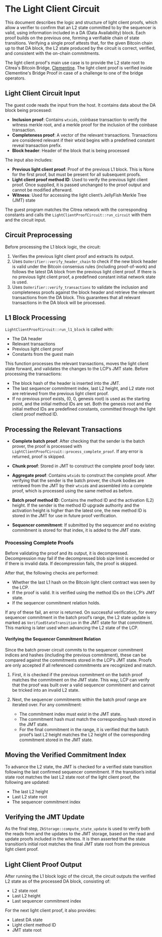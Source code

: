 # The Light Client Circuit
This document describes the logic and structure of light client proofs, which allow a verifier to confirm that an L2 state committed to by the sequencer is valid, using information included in a DA (Data Availability) block. Each proof builds on the previous one, forming a verifiable chain of state transitions. Verifying a single proof attests that, for the given Bitcoin chain up to that DA block, the L2 state produced by the circuit is correct, verified, and consistent with the on-chain commitments. 

The light client proof's main use case is to provide the L2 state root to Citrea's Bitcoin Bridge, [Clementine](https://citrea.xyz/clementine_whitepaper.pdf). The light client proof is verified inside Clementine's Bridge Proof in case of a challenge to one of the bridge operators.

## Light Client Circuit Input

The guest code reads the input from the host. It contains data about the DA block being processed:

* **Inclusion proof**: Contains `wtxids`, coinbase transaction to verify the witness merkle root, and a merkle proof for the inclusion of the coinbase transaction.  
* **Completeness proof**: A vector of the relevant transactions. Transactions are considered relevant if their wtxid begins with a predefined constant reveal transaction prefix.  
* **Block header**: Header of the block that is being processed

The input also includes:

* **Previous light client proof**: Proof of the previous L1 block. This is None for the first proof, but must be present for all subsequent proofs.  
* **Light client proof method ID**: Used to verify the previous light client proof. Once supplied, it is passed unchanged to the proof output and cannot be modified afterward.  
* **Witness**: Used for accessing the light client’s JellyFish Merkle Tree (JMT) state

The guest program matches the Citrea network with the corresponding constants and calls the `LightClientProofCircuit::run_circuit` with them and the circuit input.

## Circuit Preprocessing

Before processing the L1 block logic, the circuit:

1. Verifies the previous light client proof and extracts its output.  
2. Uses `DaVerifier::verify_header_chain` to check if the new block header is valid under the Bitcoin consensus rules (including proof-of-work) and follows the latest DA block from the previous light client proof. If there is no previous light client proof, a predefined constant initial network state is used.  
3. Uses `DaVerifier::verify_transactions` to validate the inclusion and completeness proofs against the block header and retrieve the relevant transactions from the DA block. This guarantees that all relevant transactions in the DA block will be processed.

## L1 Block Processing

`LightClientProofCircuit::run_l1_block` is called with:

* The DA header  
* Relevant transactions  
* Previous light client proof  
* Constants from the guest main

This function processes the relevant transactions, moves the light client state forward, and validates the changes to the LCP’s JMT state. Before processing the transactions:

* The block hash of the header is inserted into the JMT.  
* The last sequencer commitment index, last L2 height, and L2 state root are retrieved from the previous light client proof.  
* If no previous proof exists, (0, 0, genesis root) is used as the starting point, and the initial method IDs are set. Both the genesis root and the initial method IDs are predefined constants, committed through the light client proof method ID.

## Processing the Relevant Transactions

* **Complete batch proof**: After checking that the sender is the batch prover, the proof is processed with `LightClientProofCircuit::process_complete_proof`. If any error is returned, proof is skipped.  
    
* **Chunk proof**: Stored in JMT to construct the complete proof body later.  
    
* **Aggregate proof**: Contains `wtxids` to construct the complete proof. After verifying that the sender is the batch prover, the chunk bodies are retrieved from the JMT by their `wtxid`s and assembled into a complete proof, which is processed using the same method as before.  
    
* **Batch proof method ID**: Contains the method ID and the activation (L2) height. If the sender is the method ID upgrade authority and the activation height is higher than the latest one, the new method ID is stored in the JMT for use in future proof verification.  
    
* **Sequencer commitment**: If submitted by the sequencer and no existing commitment is stored for that index, it is added to the JMT state.

### Processing Complete Proofs

Before validating the proof and its output, it is decompressed. Decompression may fail if the decompressed blob size limit is exceeded or if there is invalid data. If decompression fails, the proof is skipped.

After that, the following checks are performed:

* Whether the last L1 hash on the Bitcoin light client contract was seen by the LCP.  
* If the proof is valid. It is verified using the method IDs on the LCP’s JMT state.  
* If the sequencer commitment relation holds.

If any of these fail, an error is returned. On successful verification, for every sequencer commitment in the batch proof’s range, the L2 state update is marked as `VerifiedStateTransition` in the JMT state for that commitment. This marking is later used when advancing the L2 state of the LCP.

#### Verifying the Sequencer Commitment Relation

Since the batch prover circuit commits to the sequencer commitment indices and hashes (including the previous commitment), these can be compared against the commitments stored in the LCP’s JMT state. Proofs are only accepted if all referenced commitments are recognized and match.

1. First, it is checked if the previous commitment on the batch proof matches the commitment on the JMT state. This way, LCP can verify that the proof was built over a valid sequencer commitment and cannot be tricked into an invalid L2 state.  
     
2. Next, the sequencer commitments within the batch proof range are iterated over. For any commitment:  
     
   * The commitment index must exist in the JMT state.  
   * The commitment hash must match the corresponding hash stored in the JMT state.  
   * For the final commitment in the range, it is verified that the batch proof’s last L2 height matches the L2 height of the corresponding commitment stored in the JMT state.

## Moving the Verified Commitment Index

To advance the L2 state, the JMT is checked for a verified state transition following the last confirmed sequencer commitment. If the transition’s initial state root matches the last L2 state root of the light client proof, the following are updated:

* The last L2 height  
* Last L2 state root  
* The sequencer commitment index

## Verifying the JMT Update

As the final step, `ZkStorage::compute_state_update` is used to verify both the reads from and the updates to the JMT storage, based on the read and update proofs included in the witness. It is then asserted that the state transition’s initial root matches the final JMT state root from the previous light client proof.

## Light Client Proof Output

After running the L1 block logic of the circuit, the circuit outputs the verified L2 state as of the processed DA block, consisting of:

* L2 state root  
* Last L2 height  
* Last sequencer commitment index

For the next light client proof, it also provides:

* Latest DA state  
* Light client method ID  
* JMT state root
